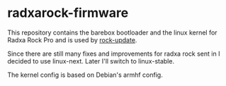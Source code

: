 # radxarock-firmware

This repository contains the barebox bootloader and the linux kernel for Radxa Rock Pro and is used by [rock-update](https://github.com/c0d3z3r0/rock-update).

Since there are still many fixes and improvements for radxa rock sent in I decided to use linux-next. Later I'll switch to linux-stable.

The kernel config is based on Debian's armhf config.

